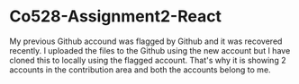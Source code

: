 # Co528-Assignment2-React

My previous Github accound was flagged by Github and it was recovered recently. I uploaded the files to the Github using the new account but I have cloned this to locally using the flagged account. That's why it is showing 2 accounts in the contribution area and both the accounts belong to me.
